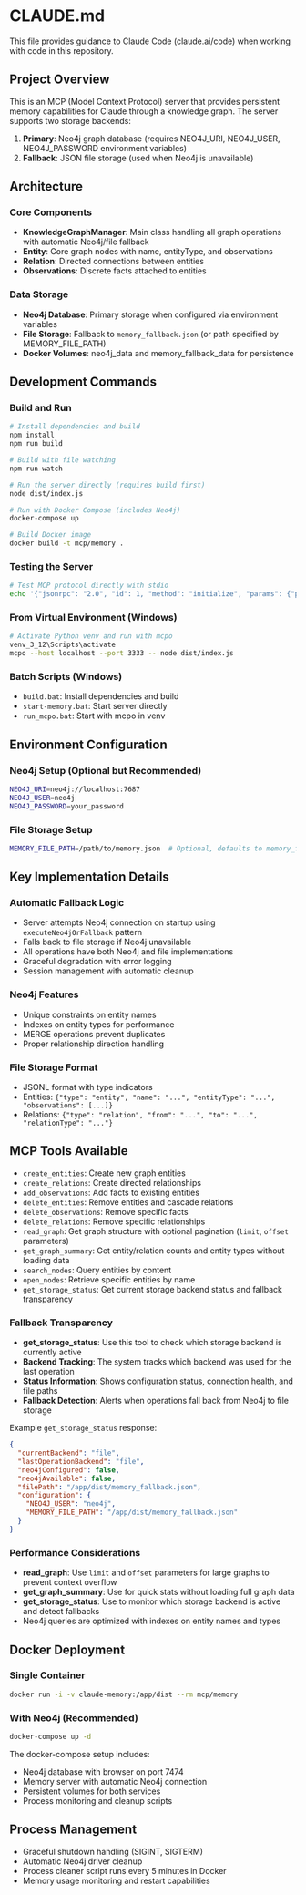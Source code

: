 # CLAUDE.md

This file provides guidance to Claude Code (claude.ai/code) when working with code in this repository.

## Project Overview

This is an MCP (Model Context Protocol) server that provides persistent memory capabilities for Claude through a knowledge graph. The server supports two storage backends:

1. **Primary**: Neo4j graph database (requires NEO4J_URI, NEO4J_USER, NEO4J_PASSWORD environment variables)
2. **Fallback**: JSON file storage (used when Neo4j is unavailable)

## Architecture

### Core Components

- **KnowledgeGraphManager**: Main class handling all graph operations with automatic Neo4j/file fallback
- **Entity**: Core graph nodes with name, entityType, and observations
- **Relation**: Directed connections between entities 
- **Observations**: Discrete facts attached to entities

### Data Storage

- **Neo4j Database**: Primary storage when configured via environment variables
- **File Storage**: Fallback to `memory_fallback.json` (or path specified by MEMORY_FILE_PATH)
- **Docker Volumes**: neo4j_data and memory_fallback_data for persistence

## Development Commands

### Build and Run
```bash
# Install dependencies and build
npm install
npm run build

# Build with file watching
npm run watch

# Run the server directly (requires build first)
node dist/index.js

# Run with Docker Compose (includes Neo4j)
docker-compose up

# Build Docker image
docker build -t mcp/memory .
```

### Testing the Server
```bash
# Test MCP protocol directly with stdio
echo '{"jsonrpc": "2.0", "id": 1, "method": "initialize", "params": {"protocolVersion": "2024-11-05", "capabilities": {}, "clientInfo": {"name": "test-client", "version": "1.0.0"}}}' | node dist/index.js
```

### From Virtual Environment (Windows)
```bash
# Activate Python venv and run with mcpo
venv_3_12\Scripts\activate
mcpo --host localhost --port 3333 -- node dist/index.js
```

### Batch Scripts (Windows)
- `build.bat`: Install dependencies and build
- `start-memory.bat`: Start server directly
- `run_mcpo.bat`: Start with mcpo in venv

## Environment Configuration

### Neo4j Setup (Optional but Recommended)
```bash
NEO4J_URI=neo4j://localhost:7687
NEO4J_USER=neo4j
NEO4J_PASSWORD=your_password
```

### File Storage Setup
```bash
MEMORY_FILE_PATH=/path/to/memory.json  # Optional, defaults to memory_fallback.json
```

## Key Implementation Details

### Automatic Fallback Logic
- Server attempts Neo4j connection on startup using `executeNeo4jOrFallback` pattern
- Falls back to file storage if Neo4j unavailable
- All operations have both Neo4j and file implementations
- Graceful degradation with error logging
- Session management with automatic cleanup

### Neo4j Features
- Unique constraints on entity names
- Indexes on entity types for performance
- MERGE operations prevent duplicates
- Proper relationship direction handling

### File Storage Format
- JSONL format with type indicators
- Entities: `{"type": "entity", "name": "...", "entityType": "...", "observations": [...]}`
- Relations: `{"type": "relation", "from": "...", "to": "...", "relationType": "..."}`

## MCP Tools Available

- `create_entities`: Create new graph entities
- `create_relations`: Create directed relationships
- `add_observations`: Add facts to existing entities  
- `delete_entities`: Remove entities and cascade relations
- `delete_observations`: Remove specific facts
- `delete_relations`: Remove specific relationships
- `read_graph`: Get graph structure with optional pagination (`limit`, `offset` parameters)
- `get_graph_summary`: Get entity/relation counts and entity types without loading data
- `search_nodes`: Query entities by content
- `open_nodes`: Retrieve specific entities by name
- `get_storage_status`: Get current storage backend status and fallback transparency

### Fallback Transparency

- **get_storage_status**: Use this tool to check which storage backend is currently active
- **Backend Tracking**: The system tracks which backend was used for the last operation
- **Status Information**: Shows configuration status, connection health, and file paths
- **Fallback Detection**: Alerts when operations fall back from Neo4j to file storage

Example `get_storage_status` response:
```json
{
  "currentBackend": "file",
  "lastOperationBackend": "file", 
  "neo4jConfigured": false,
  "neo4jAvailable": false,
  "filePath": "/app/dist/memory_fallback.json",
  "configuration": {
    "NEO4J_USER": "neo4j",
    "MEMORY_FILE_PATH": "/app/dist/memory_fallback.json"
  }
}
```

### Performance Considerations

- **read_graph**: Use `limit` and `offset` parameters for large graphs to prevent context overflow
- **get_graph_summary**: Use for quick stats without loading full graph data
- **get_storage_status**: Use to monitor which storage backend is active and detect fallbacks
- Neo4j queries are optimized with indexes on entity names and types

## Docker Deployment

### Single Container
```bash
docker run -i -v claude-memory:/app/dist --rm mcp/memory
```

### With Neo4j (Recommended)
```bash
docker-compose up -d
```

The docker-compose setup includes:
- Neo4j database with browser on port 7474
- Memory server with automatic Neo4j connection
- Persistent volumes for both services
- Process monitoring and cleanup scripts

## Process Management

- Graceful shutdown handling (SIGINT, SIGTERM)
- Automatic Neo4j driver cleanup
- Process cleaner script runs every 5 minutes in Docker
- Memory usage monitoring and restart capabilities